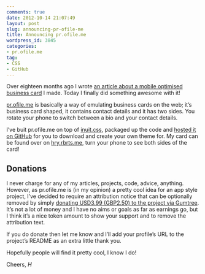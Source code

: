 ```yaml
---
comments: true
date: 2012-10-14 21:07:49
layout: post
slug: announcing-pr-ofile-me
title: Announcing pr.ofile.me
wordpress_id: 3845
categories:
- pr.ofile.me
tag:
- CSS
- GitHub
---
```


Over eighteen months ago I wrote [an article about a mobile optimised business card](http://csswizardry.com/2011/02/mobile-business-card/) I made. Today I finally did something awesome with it!

[pr.ofile.me](http://pr.ofile.me) is basically a way of emulating business cards on the web; it’s business card shaped, it contains contact details and it has two sides. You rotate your phone to switch between a bio and your contact details.

I’ve buit pr.ofile.me on top of [inuit.css](http://inuitcss.com), packaged up the code and [hosted it on GitHub](https://github.com/csswizardry/pr.ofile.me) for you to download and create your own theme for. My card can be found over on [hry.rbrts.me](http://hry.rbrts.me/profile/index.html), turn your phone to see both sides of the card!



## Donations



I never charge for any of my articles, projects, code, advice, anything. However, as pr.ofile.me is (in my opinion) a pretty cool idea for an app style project, I’ve decided to require an attribution notice that can be optionally removed by simply [donating USD3.99 (GBP2.50) to the project via Gumtree](https://gumroad.com/l/VqTV). It’s not a lot of money and I have no aims or goals as far as earnings go, but I think it’s a nice token amount to show your support and to remove the attribution text.

If you do donate then let me know and I’ll add your profile’s URL to the project’s README as an extra little thank you.

Hopefully people will find it pretty cool, I know I do!

Cheers,
_H_
